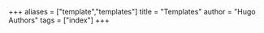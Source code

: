 +++
aliases = ["template","templates"]
title = "Templates"
author = "Hugo Authors"
tags = ["index"]
+++
